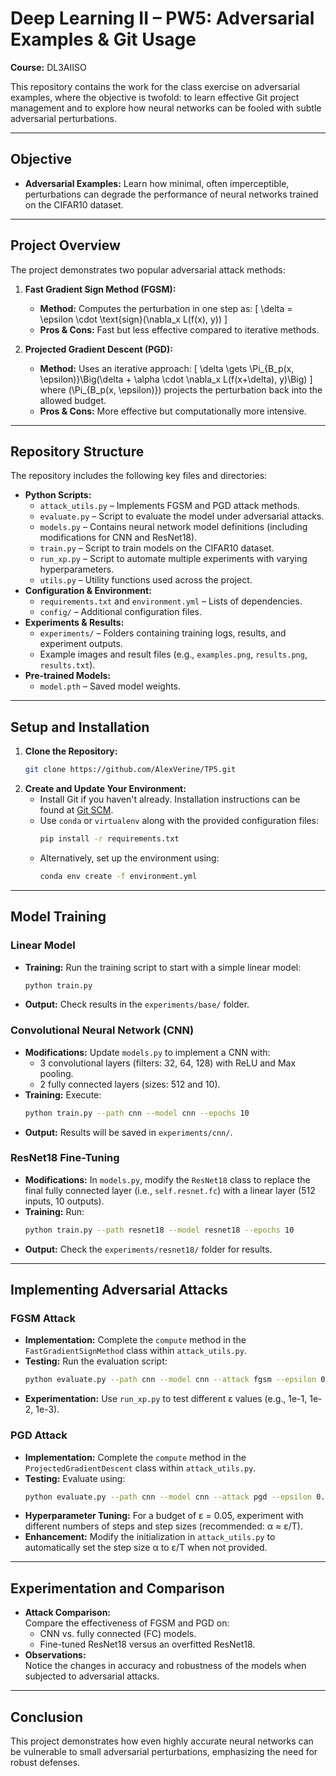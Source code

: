 
# Deep Learning II – PW5: Adversarial Examples & Git Usage

**Course:** DL3AIISO  
 

This repository contains the work for the class exercise on adversarial examples, where the objective is twofold: to learn effective Git project management and to explore how neural networks can be fooled with subtle adversarial perturbations.

---

## Objective

- **Adversarial Examples:** Learn how minimal, often imperceptible, perturbations can degrade the performance of neural networks trained on the CIFAR10 dataset.

---

## Project Overview

The project demonstrates two popular adversarial attack methods:

1. **Fast Gradient Sign Method (FGSM):**
   - **Method:** Computes the perturbation in one step as:
     \[
     \delta = \epsilon \cdot \text{sign}(\nabla_x L(f(x), y))
     \]
   - **Pros & Cons:** Fast but less effective compared to iterative methods.

2. **Projected Gradient Descent (PGD):**
   - **Method:** Uses an iterative approach:
     \[
     \delta \gets \Pi_{B_p(x, \epsilon)}\Big(\delta + \alpha \cdot \nabla_x L(f(x+\delta), y)\Big)
     \]
     where \(\Pi_{B_p(x, \epsilon)}\) projects the perturbation back into the allowed budget.
   - **Pros & Cons:** More effective but computationally more intensive.

---

## Repository Structure

The repository includes the following key files and directories:

- **Python Scripts:**
  - `attack_utils.py` – Implements FGSM and PGD attack methods.
  - `evaluate.py` – Script to evaluate the model under adversarial attacks.
  - `models.py` – Contains neural network model definitions (including modifications for CNN and ResNet18).
  - `train.py` – Script to train models on the CIFAR10 dataset.
  - `run_xp.py` – Script to automate multiple experiments with varying hyperparameters.
  - `utils.py` – Utility functions used across the project.
- **Configuration & Environment:**
  - `requirements.txt` and `environment.yml` – Lists of dependencies.
  - `config/` – Additional configuration files.
- **Experiments & Results:**
  - `experiments/` – Folders containing training logs, results, and experiment outputs.
  - Example images and result files (e.g., `examples.png`, `results.png`, `results.txt`).
- **Pre-trained Models:**
  - `model.pth` – Saved model weights.

---

## Setup and Installation

1. **Clone the Repository:**
   ```bash
   git clone https://github.com/AlexVerine/TP5.git
   ```
2. **Create and Update Your Environment:**
   - Install Git if you haven't already. Installation instructions can be found at [Git SCM](https://git-scm.com/book/en/v2/Getting-Started-Installing-Git).
   - Use `conda` or `virtualenv` along with the provided configuration files:
     ```bash
     pip install -r requirements.txt
     ```
   - Alternatively, set up the environment using:
     ```bash
     conda env create -f environment.yml
     ```

---

## Model Training

### Linear Model
- **Training:** Run the training script to start with a simple linear model:
  ```bash
  python train.py
  ```
- **Output:** Check results in the `experiments/base/` folder.

### Convolutional Neural Network (CNN)
- **Modifications:** Update `models.py` to implement a CNN with:
  - 3 convolutional layers (filters: 32, 64, 128) with ReLU and Max pooling.
  - 2 fully connected layers (sizes: 512 and 10).
- **Training:** Execute:
  ```bash
  python train.py --path cnn --model cnn --epochs 10
  ```
- **Output:** Results will be saved in `experiments/cnn/`.

### ResNet18 Fine-Tuning
- **Modifications:** In `models.py`, modify the `ResNet18` class to replace the final fully connected layer (i.e., `self.resnet.fc`) with a linear layer (512 inputs, 10 outputs).
- **Training:** Run:
  ```bash
  python train.py --path resnet18 --model resnet18 --epochs 10
  ```
- **Output:** Check the `experiments/resnet18/` folder for results.

---

## Implementing Adversarial Attacks

### FGSM Attack
- **Implementation:** Complete the `compute` method in the `FastGradientSignMethod` class within `attack_utils.py`.
- **Testing:** Run the evaluation script:
  ```bash
  python evaluate.py --path cnn --model cnn --attack fgsm --epsilon 0.05
  ```
- **Experimentation:** Use `run_xp.py` to test different ε values (e.g., 1e-1, 1e-2, 1e-3).

### PGD Attack
- **Implementation:** Complete the `compute` method in the `ProjectedGradientDescent` class within `attack_utils.py`.
- **Testing:** Evaluate using:
  ```bash
  python evaluate.py --path cnn --model cnn --attack pgd --epsilon 0.1
  ```
- **Hyperparameter Tuning:** For a budget of ε = 0.05, experiment with different numbers of steps and step sizes (recommended: α ≈ ε/T).
- **Enhancement:** Modify the initialization in `attack_utils.py` to automatically set the step size α to ε/T when not provided.

---

## Experimentation and Comparison

- **Attack Comparison:**  
  Compare the effectiveness of FGSM and PGD on:
  - CNN vs. fully connected (FC) models.
  - Fine-tuned ResNet18 versus an overfitted ResNet18.
- **Observations:**  
  Notice the changes in accuracy and robustness of the models when subjected to adversarial attacks.

---

## Conclusion

This project demonstrates how even highly accurate neural networks can be vulnerable to small adversarial perturbations, emphasizing the need for robust defenses.
